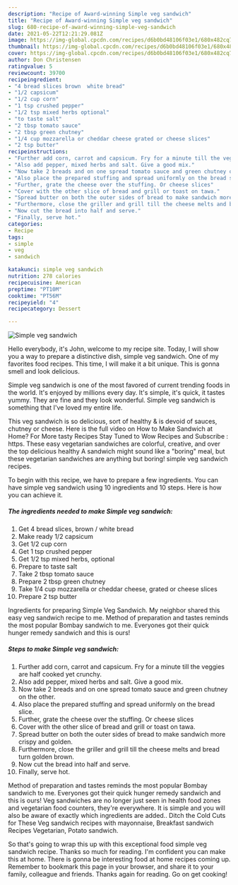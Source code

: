 ```yaml
---
description: "Recipe of Award-winning Simple veg sandwich"
title: "Recipe of Award-winning Simple veg sandwich"
slug: 680-recipe-of-award-winning-simple-veg-sandwich
date: 2021-05-22T12:21:29.081Z
image: https://img-global.cpcdn.com/recipes/d6b0bd48106f03e1/680x482cq70/simple-veg-sandwich-recipe-main-photo.jpg
thumbnail: https://img-global.cpcdn.com/recipes/d6b0bd48106f03e1/680x482cq70/simple-veg-sandwich-recipe-main-photo.jpg
cover: https://img-global.cpcdn.com/recipes/d6b0bd48106f03e1/680x482cq70/simple-veg-sandwich-recipe-main-photo.jpg
author: Don Christensen
ratingvalue: 5
reviewcount: 39700
recipeingredient:
- "4 bread slices brown  white bread"
- "1/2 capsicum"
- "1/2 cup corn"
- "1 tsp crushed pepper"
- "1/2 tsp mixed herbs optional"
- "to taste salt"
- "2 tbsp tomato sauce"
- "2 tbsp green chutney"
- "1/4 cup mozzarella or cheddar cheese grated or cheese slices"
- "2 tsp butter"
recipeinstructions:
- "Further add corn, carrot and capsicum. Fry for a minute till the veggies are half cooked yet crunchy."
- "Also add pepper, mixed herbs and salt. Give a good mix."
- "Now take 2 breads and on one spread tomato sauce and green chutney on the other."
- "Also place the prepared stuffing and spread uniformly on the bread slice."
- "Further, grate the cheese over the stuffing. Or cheese slices"
- "Cover with the other slice of bread and grill or toast on tawa."
- "Spread butter on both the outer sides of bread to make sandwich more crispy and golden."
- "Furthermore, close the griller and grill till the cheese melts and bread turn golden brown."
- "Now cut the bread into half and serve."
- "Finally, serve hot."
categories:
- Recipe
tags:
- simple
- veg
- sandwich

katakunci: simple veg sandwich 
nutrition: 278 calories
recipecuisine: American
preptime: "PT10M"
cooktime: "PT56M"
recipeyield: "4"
recipecategory: Dessert

---
```



![Simple veg sandwich](https://img-global.cpcdn.com/recipes/d6b0bd48106f03e1/680x482cq70/simple-veg-sandwich-recipe-main-photo.jpg)

Hello everybody, it's John, welcome to my recipe site. Today, I will show you a way to prepare a distinctive dish, simple veg sandwich. One of my favorites food recipes. This time, I will make it a bit unique. This is gonna smell and look delicious.

Simple veg sandwich is one of the most favored of current trending foods in the world. It's enjoyed by millions every day. It's simple, it's quick, it tastes yummy. They are fine and they look wonderful. Simple veg sandwich is something that I've loved my entire life.

This veg sandwich is so delicious, sort of healthy &amp; is devoid of sauces, chutney or cheese. Here is the full video on How to Make Sandwich at Home? For More tasty Recipes Stay Tuned to Wow Recipes and Subscribe : https. These easy vegetarian sandwiches are colorful, creative, and over the top delicious healthy A sandwich might sound like a &#34;boring&#34; meal, but these vegetarian sandwiches are anything but boring! simple veg sandwich recipes.


To begin with this recipe, we have to prepare a few ingredients. You can have simple veg sandwich using 10 ingredients and 10 steps. Here is how you can achieve it.

<!--inarticleads1-->

##### The ingredients needed to make Simple veg sandwich:

1. Get 4 bread slices, brown / white bread
1. Make ready 1/2 capsicum
1. Get 1/2 cup corn
1. Get 1 tsp crushed pepper
1. Get 1/2 tsp mixed herbs, optional
1. Prepare to taste salt
1. Take 2 tbsp tomato sauce
1. Prepare 2 tbsp green chutney
1. Take 1/4 cup mozzarella or cheddar cheese, grated or cheese slices
1. Prepare 2 tsp butter


Ingredients for preparing Simple Veg Sandwich. My neighbor shared this easy veg sandwich recipe to me. Method of preparation and tastes reminds the most popular Bombay sandwich to me. Everyones got their quick hunger remedy sandwich and this is ours! 

<!--inarticleads2-->

##### Steps to make Simple veg sandwich:

1. Further add corn, carrot and capsicum. Fry for a minute till the veggies are half cooked yet crunchy.
1. Also add pepper, mixed herbs and salt. Give a good mix.
1. Now take 2 breads and on one spread tomato sauce and green chutney on the other.
1. Also place the prepared stuffing and spread uniformly on the bread slice.
1. Further, grate the cheese over the stuffing. Or cheese slices
1. Cover with the other slice of bread and grill or toast on tawa.
1. Spread butter on both the outer sides of bread to make sandwich more crispy and golden.
1. Furthermore, close the griller and grill till the cheese melts and bread turn golden brown.
1. Now cut the bread into half and serve.
1. Finally, serve hot.


Method of preparation and tastes reminds the most popular Bombay sandwich to me. Everyones got their quick hunger remedy sandwich and this is ours! Veg sandwiches are no longer just seen in health food zones and vegetarian food counters, they&#39;re everywhere. It is simple and you will also be aware of exactly which ingredients are added.. Ditch the Cold Cuts for These Veg sandwich recipes with mayonnaise, Breakfast sandwich Recipes Vegetarian, Potato sandwich. 

So that's going to wrap this up with this exceptional food simple veg sandwich recipe. Thanks so much for reading. I'm confident you can make this at home. There is gonna be interesting food at home recipes coming up. Remember to bookmark this page in your browser, and share it to your family, colleague and friends. Thanks again for reading. Go on get cooking!
